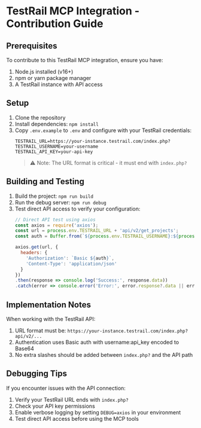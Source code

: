 # TestRail MCP Integration - Contribution Guide

## Prerequisites

To contribute to this TestRail MCP integration, ensure you have:

1. Node.js installed (v16+)
2. npm or yarn package manager
3. A TestRail instance with API access

## Setup

1. Clone the repository
2. Install dependencies: `npm install`
3. Copy `.env.example` to `.env` and configure with your TestRail credentials:
   ```
   TESTRAIL_URL=https://your-instance.testrail.com/index.php?
   TESTRAIL_USERNAME=your-username
   TESTRAIL_API_KEY=your-api-key
   ```
   > ⚠️ Note: The URL format is critical - it must end with `index.php?`

## Building and Testing

1. Build the project: `npm run build`
2. Run the debug server: `npm run debug`
3. Test direct API access to verify your configuration:
   ```javascript
   // Direct API test using axios
   const axios = require('axios');
   const url = process.env.TESTRAIL_URL + 'api/v2/get_projects';
   const auth = Buffer.from(`${process.env.TESTRAIL_USERNAME}:${process.env.TESTRAIL_API_KEY}`).toString('base64');
   
   axios.get(url, {
     headers: {
       'Authorization': `Basic ${auth}`,
       'Content-Type': 'application/json'
     }
   })
   .then(response => console.log('Success:', response.data))
   .catch(error => console.error('Error:', error.response?.data || error.message));
   ```

## Implementation Notes

When working with the TestRail API:

1. URL format must be: `https://your-instance.testrail.com/index.php?api/v2/...`
2. Authentication uses Basic auth with username:api_key encoded to Base64
3. No extra slashes should be added between `index.php?` and the API path

## Debugging Tips

If you encounter issues with the API connection:

1. Verify your TestRail URL ends with `index.php?`
2. Check your API key permissions
3. Enable verbose logging by setting `DEBUG=axios` in your environment
4. Test direct API access before using the MCP tools
